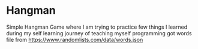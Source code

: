 # Hangman
Simple Hangman Game where I am trying to practice few things I learned during my self learning journey of teaching myself programming
got words file from https://www.randomlists.com/data/words.json
